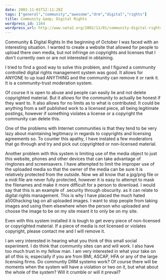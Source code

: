 ```yaml
---
date: 2002-11-01T12:11:20Z
tags: ["general","community","awesome","drm","digital","rights"]
title: Community &amp; Digital Rights
wordpress_id: 1164
wordpress_url: http://www.nata2.org/2002/11/01/community-digital-rights/
---
```


Community & Digital Rights
In the beginning of October I was faced with an interesting situation. I wanted to create a website that allowed for people to upload there own media, but not infringe on copyrights and licenses that I don't currently own or are not interested in obtaining.

I tried to find a good way to solve this problem, and I figured a community controlled digital rights management system was good. It allows for ANYONE to up load ANYTHING and the community can remove it or rank it. It is a community-trust moderation system.

Of course it is open to abuse and people can easily lie and not delete copyrighted material. But it allows for the community to actually be honest if they want to. It also allows for no limits as to what is contributed. It could be anything from a self published work to a licensed piece, all being legitimate postings, however if something violates a license or a copyright the community can delete this.

One of the problems with Internet communities is that they tend to be very lazy about maintaining legitimacy in regards to copyrights and licensing agreements so. To counter this apathy, I have instated a few moderators that go through and try and pick out copyrighted or non-licensed material.

Another problem with this system is limiting use of the media object to just this website, phones and other devices that can take advantage of ringtones and screensavers. I have attempted to limit the improper use of the uploaded media so that the owner of the media can be sure it is relatively protected from the outside. Now we all know that a jpg/png file or a midi file are never fully protected, however it is easy to attempt to mask the filenames and make it more difficult for a person to download. I would say that this is an example of .security through obscurity. as it can relate to digital rights management. This is why I have placed the much hated a500hacking tag on all uploaded images. I want to stop people from taking images and using them elsewhere when the person who uploaded and choose the image to be on my site meant it to only be on my site.

Even with this system installed it is tough to get every piece of non-licensed or copyrighted material. If a piece of media is not licensed or violates copyright, please contact me and I will remove it.

I am very interested in hearing what you think of this small social experiment. I do think that community sites can and will work. I also have too much trust in my fellow man. I am very interested in what your take on all of this is; especially if you are from BMI, ASCAP, HFA or any of the large licensing firms. Do communtiy DRM systems work? Of course there will be moments when the system will have a violation or two on it, but what about the whole of the system? Will it crumble or will it prevail?
